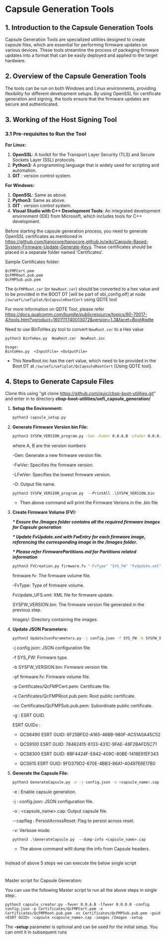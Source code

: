 # Capsule Generation Tools

## 1. Introduction to the Capsule Generation Tools

Capsule Generation Tools are specialized utilities designed to create capsule files, which are essential for performing firmware updates on various devices. These tools streamline the process of packaging firmware updates into a format that can be easily deployed and applied to the target hardware.

## 2. Overview of the Capsule Generation Tools

The tools can be run on both Windows and Linux environments, providing flexibility for different development setups. By using OpenSSL for certificate generation and signing, the tools ensure that the firmware updates are secure and authenticated.

## 3. Working of the Host Signing Tool

### 3.1 Pre-requisites to Run the Tool

**For Linux:**
1. **OpenSSL**: A toolkit for the Transport Layer Security (TLS) and Secure Sockets Layer (SSL) protocols.
2. **Python3**: A programming language that is widely used for scripting and automation.
3. **GIT** : version control system.

**For Windows:**
1. **OpenSSL**: Same as above.
2. **Python3**: Same as above.
3. **GIT** : version control system.
4. **Visual Studio with C++ Development Tools**: An integrated development environment (IDE) from Microsoft, which includes tools for C++ development.

Before starting the capsule generation process, you need to generate OpenSSL certificates as mentioned in https://github.com/tianocore/tianocore.github.io/wiki/Capsule-Based-System-Firmware-Update-Generate-Keys. These certificates should be placed in a separate folder named 'Certificates'.

Sample Certificates folder:
```
QcFMPCert.pem
QcFMPRoot.pub.pem
QcFMPSub.pub.pem
```

The `QcFMPRoot.cer` (or `NewRoot.cer`) should be converted to a hex value and to be provided in the BOOT DT [will be part of xbl_config.elf] at node `/sw/uefi/uefiplat/QcCapsuleRootCert` using QDTE tool

For more information on QDTE Tool, please refer https://docs.qualcomm.com/bundle/publicresource/topics/80-70017-4/tools.html?vproduct=1601111740013072&version=1.3&facet=Boot#qdte

Need to use BinToHex.py tool to convert `NewRoot.cer` to a Hex value

```
python3 BinToHex.py  NewRoot.cer  NewRoot.inc

Usage:
BintoHex.py  <InputFile> <OutputFile>
```
- This NewRoot.inc has the cert value, which need to be provided in the Boot DT at `/sw/uefi/uefiplat/QcCapsuleRootCert` [Using QDTE tool].


## 4. Steps to Generate Capsule Files
 Clone this using "git clone https://github.com/quic/cbsp-boot-utilities.git" and enter in to  directory **cbsp-boot-utilities/uefi_capsule_generation/**
1. **Setup the Environment:**
   ```sh
   python3 capsule_setup.py
   ```

2. **Generate Firmware Version bin File:**
   ```sh
   python3 SYSFW_VERSION_program.py -Gen -FwVer 0.0.A.B -LFwVer 0.0.0.0 -O SYSFW_VERSION.bin
   ```


   where A, B are the version numbers<p>
   -Gen: Generate a new firmware version file.<p>
   -FwVer: Specifies the firmware version.<p>
   -LFwVer: Specifies the lowest firmware version.<p>
   -O: Output file name.<p>

   ```
   python3 SYSFW_VERSION_program.py  --PrintAll .\SYSFW_VERSION.bin
   ```
   - Then above command will print the Firmware Verions in the .bin file
   
   
3. **Create Firmware Volume (FV):**

      ***\* Ensure the /Images folder contains all the required firmware images for Capsule generation***<p>
      ***\* Update FvUpdate.xml with FwEntry for each firmware image, referencing the corresponding image in the /Images folder.***<p>
      ***\* Please refer FirmwarePartitions.md for Partitions related information***
   ```sh
   python3 FVCreation.py firmware.fv "-FvType" "SYS_FW" "FvUpdate.xml" SYSFW_VERSION.bin Images/
   ```
  
   firmware.fv: The firmware volume file.<p>
   -FvType: Type of firmware volume.<p>
   FvUpdate_UFS.xml: XML file for firmware update.<p>
   SYSFW_VERSION.bin: The firmware version file generated in the previous step.<p>
   Images/: Directory containing the images.<p>

4. **Update JSON Parameters:**
   ```sh
   python3 UpdateJsonParameters.py -j config.json -f SYS_FW -b SYSFW_VERSION.bin -pf firmware.fv -p Certificates/QcFMPCert.pem -x Certificates/QcFMPRoot.pub.pem -oc Certificates/QcFMPSub.pub.pem -g <ESRT GUID>
   ```


   -j config.json: JSON configuration file.<p>
   -f SYS_FW: Firmware type.<p>
   -b SYSFW_VERSION.bin: Firmware version file.<p>
   -pf firmware.fv: Firmware volume file.<p>
   -p Certificates/QcFMPCert.pem: Certificate file.<p>
   -x Certificates/QcFMPRoot.pub.pem: Root public certificate.<p>
   -oc Certificates/QcFMPSub.pub.pem: Subordinate public certificate.<p>
   -g <ESRT GUID>: ESRT GUID.<p>
       ESRT GUIDs :<p>
      -   QCS6490 ESRT GUID: 6F25BFD2-A165-468B-980F-AC51A0A45C52<p>
      -   QCS9100 ESRT GUID: 78462415-6133-431C-9FAE-48F2BAFD5C71<p>
      -   QCS8300 ESRT GUID: 8BF4424F-E842-409C-80BE-1418E91EF343<p>
      -   QCS615 ESRT GUID: 9FD379D2-670E-4BB3-86A1-40497E6E17B0<p>

5. **Generate the Capsule File:**
   ```sh
   python3 GenerateCapsule.py -e -j config.json -o <capsule_name>.cap --capflag PersistAcrossReset -v
   ```

   -e : Enable capsule generation.<p>
   -j : config.json: JSON configuration file.<p>
   -o : <capsule_name>.cap: Output capsule file.<p>
   --capflag : PersistAcrossReset: Flag to persist across reset.<p>
   -v: Verbose mode.<p>

   ```
   python3 .\GenerateCapsule.py  --dump-info <capsule_name>.cap
   ```
   - The above command witll dump the info from Capsule headers.

##
Instead of above 5 steps we can execute the below single script
#              
 Master script for Capsule Generation:

   You can use the following Master script to run all the above steps in single step:.
   ```
   python3 capsule_creator.py -fwver 0.0.A.B -lfwver 0.0.0.0 -config config.json -p Certificates/QcFMPCert.pem -x Certificates/QcFMPRoot.pub.pem -oc Certificates/QcFMPSub.pub.pem -guid <ESRT GUID> -capsule <capsule_name>.cap -images /Images -setup
   ```
   The **-setup** parameter is optional and can be used for the initial setup. You can omit it in subsequent runs
